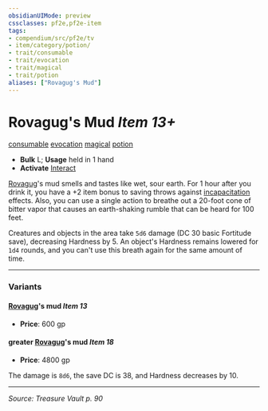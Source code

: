 ```yaml
---
obsidianUIMode: preview
cssclasses: pf2e,pf2e-item
tags:
- compendium/src/pf2e/tv
- item/category/potion/
- trait/consumable
- trait/evocation
- trait/magical
- trait/potion
aliases: ["Rovagug's Mud"]
---
```

# Rovagug's Mud *Item 13+*  
[consumable](rules/traits/consumable.md "Consumable Item Trait")  [evocation](rules/traits/evocation.md "Evocation School Trait")  [magical](rules/traits/magical.md "Magical Item Trait")  [potion](rules/traits/potion.md "Potion Item Trait")  

- **Bulk** L; **Usage** held in 1 hand
- **Activate** [Interact](rules/actions/interact.md)

[Rovagug](compendium/setting/deities/rovagug.md)'s mud smells and tastes like wet, sour earth. For 1 hour after you drink it, you have a +2 item bonus to saving throws against [incapacitation](rules/traits/incapacitation.md "Incapacitation Effect Trait") effects. Also, you can use a single action to breathe out a 20-foot cone of bitter vapor that causes an earth-shaking rumble that can be heard for 100 feet.

Creatures and objects in the area take `5d6` damage (DC 30 basic Fortitude save), decreasing Hardness by 5. An object's Hardness remains lowered for `1d4` rounds, and you can't use this breath again for the same amount of time.

---

### Variants

#### [Rovagug](compendium/setting/deities/rovagug.md)'s mud *Item 13*

- **Price**: 600 gp

#### greater [Rovagug](compendium/setting/deities/rovagug.md)'s mud *Item 18*

- **Price**: 4800 gp

The damage is `8d6`, the save DC is 38, and Hardness decreases by 10.

---
*Source: Treasure Vault p. 90*
